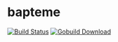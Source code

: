 bapteme
=======

[![Build Status](https://travis-ci.org/optiflows/bapteme.png)](https://travis-ci.org/optiflows/bapteme) [![Gobuild Download](http://gobuild.io/badge/github.com/optiflows/bapteme/download.png)](http://gobuild.io/github.com/optiflows/bapteme)
